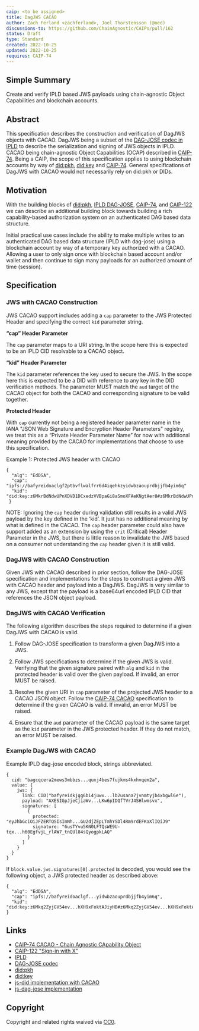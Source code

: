 ```yaml
---
caip: <to be assigned>
title: DagJWS CACAO
author: Zach Ferland <zachferland>, Joel Thorstensson (@oed)
discussions-to: https://github.com/ChainAgnostic/CAIPs/pull/162
status: Draft
type: Standard
created: 2022-10-25
updated: 2022-10-25
requires: CAIP-74
---
```


## Simple Summary

Create and verify IPLD based JWS payloads using chain-agnostic Object Capabilities and blockchain accounts.

## Abstract

This specification describes the construction and verification of DagJWS objects with CACAO. DagJWS being a subset of the [DAG-JOSE codec in IPLD](https://ipld.io/specs/codecs/dag-jose/spec/) to describe the serialization and signing of JWS objects in IPLD. CACAO being chain-agnostic Object Capabilities (OCAP) described in [CAIP-74](https://github.com/ChainAgnostic/CAIPs/blob/master/CAIPs/caip-74.md). Being a CAIP, the scope of this specification applies to using blockchain accounts by way of [did:pkh](https://github.com/w3c-ccg/did-pkh/blob/main/did-pkh-method-draft.md), [did:key](https://w3c-ccg.github.io/did-method-key/) and [CAIP-74](https://github.com/ChainAgnostic/CAIPs/blob/master/CAIPs/caip-74.md). General specifications of DagJWS with CACAO would not necessarily rely on did:pkh or DIDs. 

## Motivation

With the building blocks of [did:pkh](https://github.com/w3c-ccg/did-pkh/blob/main/did-pkh-method-draft.md), [IPLD DAG-JOSE](https://ipld.io/specs/codecs/dag-jose/spec/), [CAIP-74](https://github.com/ChainAgnostic/CAIPs/blob/master/CAIPs/caip-74.md), and [CAIP-122](https://github.com/ChainAgnostic/CAIPs/blob/master/CAIPs/caip-122.md) we can describe an additional building block towards building a rich capability-based authorization system on an authenticated DAG based data structure.

Initial practical use cases include the ability to make multiple writes to an authenticated DAG based data structure (IPLD with dag-jose) using a blockchain account by way of a temporary key authorized with a CACAO. Allowing a user to only sign once with blockchain based account and/or wallet and then continue to sign many payloads for an authorized amount of time (session).

## Specification

### JWS with CACAO Construction

JWS CACAO support includes adding a `cap` parameter to the JWS Protected Header and specifying the correct `kid` parameter string. 

**“cap” Header Parameter**

The `cap` parameter maps to a URI string. ln the scope here this is expected to be an IPLD CID resolvable to a CACAO object. 

**“kid” Header Parameter**

The `kid` parameter references the key used to secure the JWS.  In the scope here this is expected to be a DID with reference to any key in the DID verification methods.  The parameter MUST match the `aud` target of the CACAO object for both the CACAO and corresponding signature to be valid together.

**Protected Header**

With `cap` currently not being a registered header parameter name in the IANA "JSON Web Signature and Encryption Header Parameters" registry, we treat this as a “Private Header Parameter Name” for now with additional meaning provided by the CACAO for implementations that choose to use this specification.  

Example 1: Protected JWS header with CACAO
```tsx
{ 
  "alg": "EdDSA",
  "cap": "ipfs://bafyreidoaclgf2ptbvflwalfrr6d4iqehkzyidwbzaouprdbjjfb4yim6q"
  "kid": "did:key:z6MkrBdNdwUPnXDVD1DCxedzVVBpaGi8aSmoXFAeKNgtAer8#z6MkrBdNdwUPnXDVD1DCxedzVVBpaGi8aSmoXFAeKNgtAer8"
 }
```

NOTE: Ignoring the `cap` header during validation still results in a valid JWS payload by the key defined in the ‘kid’. It just has no additional meaning by what is defined in the CACAO. The `cap` header parameter could also have support added as an extension by using the `crit` (Critical) Header Parameter in the JWS, but there is little reason to invalidate the JWS based on a consumer not understanding the `cap` header given it is still valid. 

### DagJWS with CACAO Construction

Given JWS with CACAO described in prior section, follow the DAG-JOSE specification and implementations for the steps to construct a given JWS with CACAO header and payload into a DagJWS. DagJWS is very similar to any JWS, except that the payload is a base64url encoded IPLD CID that references the JSON object payload. 

### DagJWS with CACAO Verification

The following algorithm describes the steps required to determine if a given DagJWS with CACAO is valid. 

1) Follow DAG-JOSE specification to transform a given DagJWS into a JWS. 

2) Follow JWS specifications to determine if the given JWS is valid. Verifying that the given signature paired with `alg` and `kid` in the protected header is valid over the given payload. If invalid, an error MUST be raised. 

3) Resolve the given URI in `cap` parameter of the projected JWS header to a CACAO JSON object. Follow the [CAIP-74 CACAO](https://github.com/ChainAgnostic/CAIPs/blob/master/CAIPs/caip-74.md) specification to determine if the given CACAO is valid. If invalid, an error MUST be raised. 

4) Ensure that the `aud` parameter of the CACAO payload is the same target as the `kid` parameter in the JWS protected header. If they do not match, an error MUST be raised.

### Example DagJWS with CACAO

Example IPLD dag-jose encoded block, strings abbreviated. 

```tsx
{ 
  cid: "bagcqcera2mews3mbbzs...quxj4bes7fujkms4kxhvqem2a",
  value: {
    jws: { 
      link: CID("bafyreidkjgg6bi4juwx...lb2usana7jvnmtyjb4xbgwl6e"),
      payload: "AXESIGpJjeCjiaWv...LKw6pIDQfTVrJ4SHlwmsvx", 
      signatures: [
        {
          protected: "eyJhbGciOiJFZERTQSIsImNh...GU2djZEpLTmhYSDl4Rm9rdEFKaXlIQiJ9"
          signature: "6usTYvu5KN0LFTQsWE9U-tqx...h60EgfvjL_rlAW7_tnQUl84sQyogpkLAQ"
        }
      ]
    }
  }
}
```

If `block.value.jws.signatures[0].protected` is decoded, you would see the following object, a JWS protected header as described above:

```tsx
{
  "alg": "EdDSA",
  "cap": "ipfs://bafyreidoaclgf...yidwbzaouprdbjjfb4yim6q",
  "kid": "did:key:z6Mkq2ZyjGV54ev...hXH9xFoktAJiyHB#z6Mkq2ZyjGV54ev...hXH9xFoktAJiyHB"
}
```

## Links

- [CAIP-74 CACAO - Chain Agnostic CApability Object](https://github.com/ChainAgnostic/CAIPs/blob/master/CAIPs/caip-74.md)
- [CAIP-122 "Sign-in with X"](https://github.com/ChainAgnostic/CAIPs/blob/master/CAIPs/caip-122.md)
- [IPLD](https://ipld.io/)
- [DAG-JOSE codec](https://ipld.io/specs/codecs/dag-jose/spec/) 
- [did:pkh](https://github.com/w3c-ccg/did-pkh/blob/main/did-pkh-method-draft.md)
- [did:key](https://w3c-ccg.github.io/did-method-key/)
- [js-did implementation with CACAO](https://github.com/ceramicnetwork/js-did/tree/main/packages/dids)
- [js-dag-jose implementation](https://github.com/ceramicnetwork/js-dag-jose)

## Copyright
Copyright and related rights waived via [CC0](https://creativecommons.org/publicdomain/zero/1.0/).

